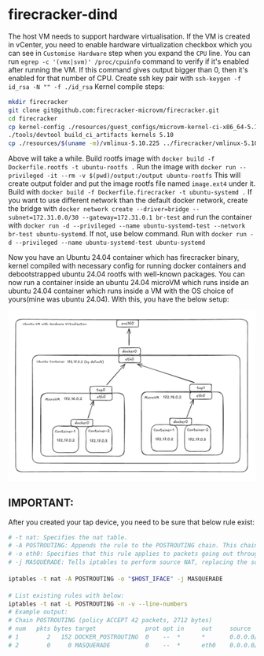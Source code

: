 # firecracker-dind

The host VM needs to support hardware virtualisation. If the VM is created in vCenter, you need to enable hardware virtualization checkbox which you can see in `Customise Hardware` step when you expand the `CPU` line.
You can run `egrep -c '(vmx|svm)' /proc/cpuinfo` command to verify if it's enabled after running the VM. If this command gives output bigger than 0, then it's enabled for that number of CPU.
Create ssh key pair with `ssh-keygen -f id_rsa -N "" -f ./id_rsa`
Kernel compile steps:
```sh
mkdir firecracker
git clone git@github.com:firecracker-microvm/firecracker.git
cd firecracker
cp kernel-config ./resources/guest_configs/microvm-kernel-ci-x86_64-5.10.config
./tools/devtool build_ci_artifacts kernels 5.10
cp ./resources/$(uname -m)/vmlinux-5.10.225 ../firecracker/vmlinux-5.10.225
```
Above will take a while.
Build rootfs image with `docker build -f Dockerfile.rootfs -t ubuntu-rootfs .`
Run the image with `docker run --privileged -it --rm -v $(pwd)/output:/output ubuntu-rootfs`
This will create output folder and put the image rootfs file named `image.ext4` under it.
Build with `docker build -f Dockerfile.firecracker -t ubuntu-systemd .`
If you want to use different network than the default docker network, create the bridge with `docker network create --driver=bridge --subnet=172.31.0.0/30 --gateway=172.31.0.1 br-test` and run the container with `docker run -d --privileged --name ubuntu-systemd-test --network br-test ubuntu-systemd`. If not, use below command.
Run with `docker run -d --privileged --name ubuntu-systemd-test ubuntu-systemd`

Now you have an Ubuntu 24.04 container which has firecracker binary, kernel compiled with necessary config for running docker containers and debootstrapped ubuntu 24.04 rootfs with well-known packages.
You can now run a container inside an ubuntu 24.04 microVM which runs inside an ubuntu 24.04 container which runs inside a VM with the OS choice of yours(mine was ubuntu 24.04). With this, you have the below setup:

![Setup](images/setup.png)

## **IMPORTANT**:

After you created your tap device, you need to be sure that below rule exist:
```sh
# -t nat: Specifies the nat table.
# -A POSTROUTING: Appends the rule to the POSTROUTING chain. This chain is used for altering packets as they leave the network interface.
# -o eth0: Specifies that this rule applies to packets going out through the eth0 interface.
# -j MASQUERADE: Tells iptables to perform source NAT, replacing the source IP address with the IP of the outgoing interface (eth0)

iptables -t nat -A POSTROUTING -o "$HOST_IFACE" -j MASQUERADE

# List existing rules with below:
iptables -t nat -L POSTROUTING -n -v --line-numbers
# Example output:
# Chain POSTROUTING (policy ACCEPT 42 packets, 2712 bytes)
# num   pkts bytes target              prot opt in     out     source               destination
# 1        2   152 DOCKER_POSTROUTING  0    --  *      *       0.0.0.0/0            127.0.0.11
# 2        0     0 MASQUERADE          0    --  *      eth0    0.0.0.0/0            0.0.0.0/0
```
